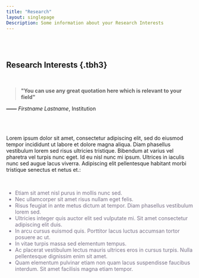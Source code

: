 ```yaml
---
title: "Research"
layout: singlepage
Description: Some information about your Research Interests
---
```



<br/><br/>


## Research Interests {.tbh3}


<br/>



> **"You can use any great quotation here which is relevant to your field"**

**——** _Firstname Lastname_, Institution

<br/>




<br/>


Lorem ipsum dolor sit amet, consectetur adipiscing elit, sed do eiusmod tempor incididunt ut labore et dolore magna aliqua. Diam phasellus vestibulum lorem sed risus ultricies tristique. Bibendum at varius vel pharetra vel turpis nunc eget. Id eu nisl nunc mi ipsum. Ultrices in iaculis nunc sed augue lacus viverra. Adipiscing elit pellentesque habitant morbi tristique senectus et netus et.: 


<br/>

<span style="color:#7a7288">

+ Etiam sit amet nisl purus in mollis nunc sed. 
+ Nec ullamcorper sit amet risus nullam eget felis. 
+ Risus feugiat in ante metus dictum at tempor. Diam phasellus vestibulum lorem sed. 
+ Ultricies integer quis auctor elit sed vulputate mi. Sit amet consectetur adipiscing elit duis. 
+ In arcu cursus euismod quis. Porttitor lacus luctus accumsan tortor posuere ac ut. 
+ In vitae turpis massa sed elementum tempus. 
+ Ac placerat vestibulum lectus mauris ultrices eros in cursus turpis. Nulla pellentesque dignissim enim sit amet. 
+ Quam elementum pulvinar etiam non quam lacus suspendisse faucibus interdum. Sit amet facilisis magna etiam tempor.


</span>


<br/><br/>



